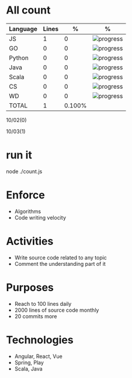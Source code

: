# All count
|Language|Lines|%|%|
|----------|-------|--------|--------|
|JS   |1|0|![progress](http://progressed.io/bar/0 "progress")|
|GO   |0|0|![progress](http://progressed.io/bar/0 "progress")|
|Python |0|0|![progress](http://progressed.io/bar/0 "progress")|
|Java |0|0|![progress](http://progressed.io/bar/0 "progress")|
|Scala|0|0|![progress](http://progressed.io/bar/0 "progress")|
|CS   |0|0|![progress](http://progressed.io/bar/0 "progress")|
|WD   |0|0|![progress](http://progressed.io/bar/0 "progress")|
|TOTAL|1|0.100%|
10/02(0)

10/03(1)


# run it
node ./count.js
    
# Enforce
* Algorithms
* Code writing velocity

# Activities
* Write source code related to any topic
* Comment the understanding part of it
    
# Purposes
* Reach to 100 lines daily
* 2000 lines of source code monthly
* 20 commits more

# Technologies
* Angular, React, Vue
* Spring, Play
* Scala, Java
